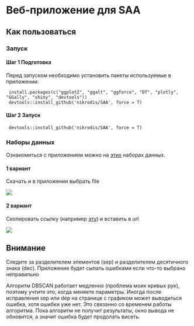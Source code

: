 # Веб-приложение для SAA  
 
 ## Как пользоваться
 
 ### Запуск
 
 #### Шаг 1 Подготовка
 
Перед запуском необходимо установить пакеты используемые в приложении: 
 
     install.packages(c("ggplot2", "ggalt", "ggforce", "DT", "plotly", "GGally", "shiny", "devtools"))
     devtools::install_github('nikrodis/SAA', force = T)
 
#### Шаг 2 Запуск

     devtools::install_github('nikrodis/SAA', force = T)
     
 ### Наборы данных
     
 Ознакомиться c приложением можно на [этих](https://github.com/nikrodis/SAA_shiny_app/tree/master/DataSets) наборах данных.
 
 #### 1 вариант
 
 Скачать и в приложении выбрать file
 
 ![](https://puu.sh/FV9JP/0512923c87.jpg)
 
 #### 2 вариант
 
 Скопировать ссылку (например [эту](https://raw.githubusercontent.com/vincentarelbundock/Rdatasets/master/csv/HistData/Galton.csv)) и вставить в url
 
 ![](https://puu.sh/FV9B8/cdde2c90b8.jpg)
 
 ## Внимание
 
 Следите за разделителем элементов (sep) и разделителем десятичного знака (dec). Приложение будет сыпать ошибками если что-то выбрано неправильно
 
 Алгоритм DBSCAN работает медленно (проблема моих кривых рук), поэтому учтите это, когда меняете параметры. Иногда после исправления sep или dep на странице с графиком может выводиться ошибка, хотя ошибки уже нет. Это связанно со временем работы алгоритма. Пока алгоритм не получит результаты, окно вывода не обновится, а значит ошибка будет продолать висеть. 
